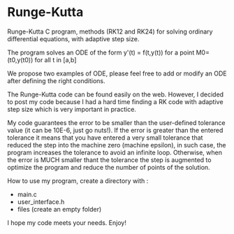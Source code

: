 # Runge-Kutta
Runge-Kutta C program, methods (RK12 and RK24) for solving ordinary differential equations, with adaptive step size.

The program solves an ODE of the form y'(t) = f(t,y(t)) for a point M0=(t0,y(t0)) for all t in [a,b]

We propose two examples of ODE, please feel free to add or modify an ODE after defining the right conditions.

The Runge-Kutta code can be found easily on the web.
However, I decided to post my code because I had a hard time finding a RK code with adaptive step size which is very important in practice.

My code guarantees the error to be smaller than the user-defined tolerance value (it can be 10E-6, just go nuts!).
If the error is greater than the entered tolerance it means that you have entered a very small tolerance that reduced the step into the machine zero (machine epsilon),
in such case, the program increases the tolerance to avoid an infinite loop.
Otherwise, when the error is MUCH smaller thant the tolerance the step is augmented to optimize the program and reduce the number of points of the solution.

How to use my program, create a directory with :
- main.c
- user_interface.h
- files (create an empty folder)

I hope my code meets your needs.
Enjoy!
